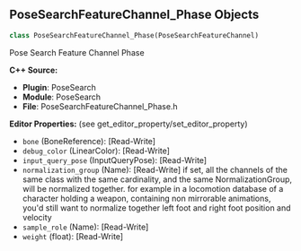 ## PoseSearchFeatureChannel_Phase Objects

```python
class PoseSearchFeatureChannel_Phase(PoseSearchFeatureChannel)
```

Pose Search Feature Channel Phase

**C++ Source:**

- **Plugin**: PoseSearch
- **Module**: PoseSearch
- **File**: PoseSearchFeatureChannel_Phase.h

**Editor Properties:** (see get_editor_property/set_editor_property)

- ``bone`` (BoneReference):  [Read-Write]
- ``debug_color`` (LinearColor):  [Read-Write]
- ``input_query_pose`` (InputQueryPose):  [Read-Write]
- ``normalization_group`` (Name):  [Read-Write] if set, all the channels of the same class with the same cardinality, and the same NormalizationGroup, will be normalized together.
  for example in a locomotion database of a character holding a weapon, containing non mirrorable animations, you'd still want to normalize together
  left foot and right foot position and velocity
- ``sample_role`` (Name):  [Read-Write]
- ``weight`` (float):  [Read-Write]

<a id="unreal.PoseSearchFeatureChannel_Pose"></a>